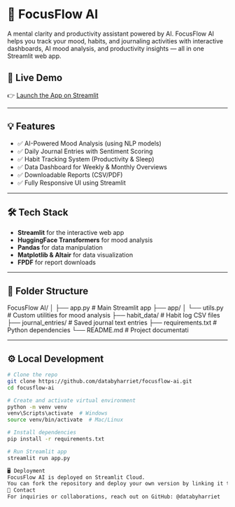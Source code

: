 # 📌 FocusFlow AI

A mental clarity and productivity assistant powered by AI. FocusFlow AI helps you track your mood, habits, and journaling activities with interactive dashboards, AI mood analysis, and productivity insights — all in one Streamlit web app.

## 🚀 Live Demo
👉 [Launch the App on Streamlit](https://focusflow-ai-5irs3nxlnotuyafydyx3si.streamlit.app)

---

## 💡 Features

- ✅ AI-Powered Mood Analysis (using NLP models)
- ✅ Daily Journal Entries with Sentiment Scoring
- ✅ Habit Tracking System (Productivity & Sleep)
- ✅ Data Dashboard for Weekly & Monthly Overviews
- ✅ Downloadable Reports (CSV/PDF)
- ✅ Fully Responsive UI using Streamlit

---

## 🛠️ Tech Stack

- **Streamlit** for the interactive web app
- **HuggingFace Transformers** for mood analysis
- **Pandas** for data manipulation
- **Matplotlib & Altair** for data visualization
- **FPDF** for report downloads

---

## 📂 Folder Structure
FocusFlow AI/
│
├── app.py # Main Streamlit app
├── app/
│ └── utils.py # Custom utilities for mood analysis
├── habit_data/ # Habit log CSV files
├── journal_entries/ # Saved journal text entries
├── requirements.txt # Python dependencies
└── README.md # Project documentati

---

## ⚙️ Local Development

```bash
# Clone the repo
git clone https://github.com/databyharriet/focusflow-ai.git
cd focusflow-ai

# Create and activate virtual environment
python -m venv venv
venv\Scripts\activate  # Windows
source venv/bin/activate  # Mac/Linux

# Install dependencies
pip install -r requirements.txt

# Run Streamlit app
streamlit run app.py

🖥️ Deployment
FocusFlow AI is deployed on Streamlit Cloud.
You can fork the repository and deploy your own version by linking it to Streamlit.
📧 Contact
For inquiries or collaborations, reach out on GitHub: @databyharriet